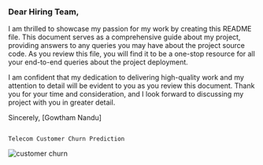### Dear Hiring Team,

I am thrilled to showcase my passion for my work by creating this README file. This document serves as a comprehensive guide about my project, providing answers to any queries you may have about the project source code. As you review this file, you will find it to be a one-stop resource for all your end-to-end queries about the project deployment.

I am confident that my dedication to delivering high-quality work and my attention to detail will be evident to you as you review this document. Thank you for your time and consideration, and I look forward to discussing my project with you in greater detail.

Sincerely,
[Gowtham Nandu]





                                                                       Telecom Customer Churn Prediction
![customer churn](https://github.com/Gowthamnandu07/Churn-prediction-in-Telecom-Industry-using-Logistic-Regression./assets/118471519/024fad00-1b70-4774-89eb-4209d170abfe)
